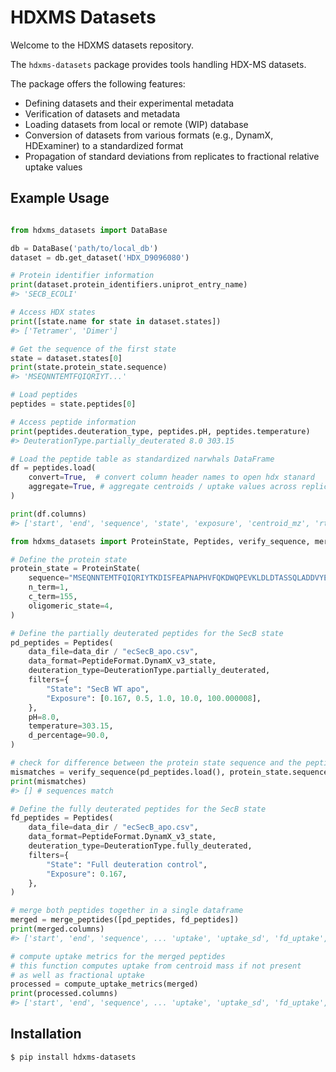 # HDXMS Datasets

Welcome to the HDXMS datasets repository. 

The `hdxms-datasets` package provides tools handling HDX-MS datasets.

The package offers the following features:

 - Defining datasets and their experimental metadata
 - Verification of datasets and metadata
 - Loading datasets from local or remote (WIP) database
 - Conversion of datasets from various formats (e.g., DynamX, HDExaminer) to a standardized format
 - Propagation of standard deviations from replicates to fractional relative uptake values


## Example Usage

```python {title="Loading a dataset"}

from hdxms_datasets import DataBase

db = DataBase('path/to/local_db')
dataset = db.get_dataset('HDX_D9096080')

# Protein identifier information
print(dataset.protein_identifiers.uniprot_entry_name)
#> 'SECB_ECOLI'

# Access HDX states 
print([state.name for state in dataset.states])
#> ['Tetramer', 'Dimer']

# Get the sequence of the first state
state = dataset.states[0]
print(state.protein_state.sequence)
#> 'MSEQNNTEMTFQIQRIYT...'

# Load peptides
peptides = state.peptides[0]

# Access peptide information
print(peptides.deuteration_type, peptides.pH, peptides.temperature)
#> DeuterationType.partially_deuterated 8.0 303.15

# Load the peptide table as standardized narwhals DataFrame
df = peptides.load(
    convert=True,  # convert column header names to open hdx stanard
    aggregate=True, # aggregate centroids / uptake values across replicates
)

print(df.columns)
#> ['start', 'end', 'sequence', 'state', 'exposure', 'centroid_mz', 'rt', 'rt_sd', 'uptake', ... 

```

```python {title="Define a set of peptides for a state"}
from hdxms_datasets import ProteinState, Peptides, verify_sequence, merge_peptides, compute_uptake_metrics

# Define the protein state
protein_state = ProteinState(
    sequence="MSEQNNTEMTFQIQRIYTKDISFEAPNAPHVFQKDWQPEVKLDLDTASSQLADDVYEVVLRVTVTASLGEETAFLCEVQQGGIFSIAGIEGTQMAHCLGAYCPNILFPYARECITSMVSRGTFPQLNLAPVNFDALFMNYLQQQAGEGTEEHQDA",
    n_term=1,
    c_term=155,
    oligomeric_state=4,
)

# Define the partially deuterated peptides for the SecB state
pd_peptides = Peptides(
    data_file=data_dir / "ecSecB_apo.csv",
    data_format=PeptideFormat.DynamX_v3_state,
    deuteration_type=DeuterationType.partially_deuterated,
    filters={
        "State": "SecB WT apo",
        "Exposure": [0.167, 0.5, 1.0, 10.0, 100.000008],
    },
    pH=8.0,
    temperature=303.15,
    d_percentage=90.0,
)

# check for difference between the protein state sequence and the peptide sequences
mismatches = verify_sequence(pd_peptides.load(), protein_state.sequence, n_term=protein_state.n_term)
print(mismatches)
#> [] # sequences match

# Define the fully deuterated peptides for the SecB state
fd_peptides = Peptides(
    data_file=data_dir / "ecSecB_apo.csv",
    data_format=PeptideFormat.DynamX_v3_state,
    deuteration_type=DeuterationType.fully_deuterated,
    filters={
        "State": "Full deuteration control",
        "Exposure": 0.167,
    },
)

# merge both peptides together in a single dataframe
merged = merge_peptides([pd_peptides, fd_peptides])
print(merged.columns)
#> ['start', 'end', 'sequence', ... 'uptake', 'uptake_sd', 'fd_uptake', 'fd_uptake_sd']

# compute uptake metrics for the merged peptides
# this function computes uptake from centroid mass if not present
# as well as fractional uptake
processed = compute_uptake_metrics(merged)
print(processed.columns)
#> ['start', 'end', 'sequence', ... 'uptake', 'uptake_sd', 'fd_uptake', 'fd_uptake_sd', 'fractional_uptake', 'fractional_uptake_sd']

```

## Installation

```bash
$ pip install hdxms-datasets
```